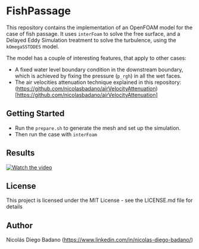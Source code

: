 # FishPassage

This repository contains the implementation of an OpenFOAM model for the case of fish passage. It uses `interFoam` to solve the free surface, and a Delayed Eddy Simulation treatment to solve the turbulence, using the `kOmegaSSTDDES` model.

The model has a couple of interesting features, that apply to other cases:
- A fixed water level boundary condition in the downstream boundary, which is achieved by fixing the pressure (`p_rgh`) in all the wet faces.
- The air velocities attenuation technique explained in this repository: (https://github.com/nicolasbadano/airVelocityAttenuation)[https://github.com/nicolasbadano/airVelocityAttenuation]

## Getting Started

* Run the `prepare.sh` to generate the mesh and set up the simulation.
* Then run the case with `interFoam`

## Results

[![Watch the video](https://img.youtube.com/vi/ytWlFbu8u-I/default.jpg)](https://youtu.be/ytWlFbu8u-I)

## License

This project is licensed under the MIT License - see the LICENSE.md file for details

## Author

Nicolás Diego Badano (https://www.linkedin.com/in/nicolas-diego-badano/)
